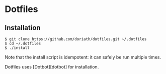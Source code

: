 # Dotfiles

## Installation

```
$ git clone https://github.com/doriath/dotfiles.git ~/.dotfiles
$ cd ~/.dotfiles
$ ./install
```

Note that the install script is idempotent: it can safely be run multiple
times.

Dotfiles uses [Dotbot][dotbot] for installation.
